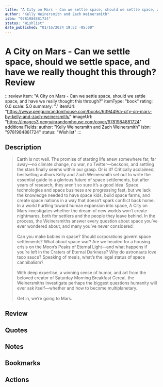```yaml
---
title: "A City on Mars - Can we settle space, should we settle space, and have we really thought this through?"
author: "Kelly Weinersmith and Zach Weinersmith"
isbn: "9781984881724"
status: "Wishlist"
date_published: "01/16/2024 19:52 -05:00"
---
```


# A City on Mars - Can we settle space, should we settle space, and have we really thought this through? Review

:::review
item: "A City on Mars - Can we settle space, should we settle space, and have we really thought this through?"
itemType: "book"
rating: 0.0
scale: 5.0
summary: "."
itemUrl: "https://www.penguinrandomhouse.com/books/639449/a-city-on-mars-by-kelly-and-zach-weinersmith/"
imageUrl: "https://images3.penguinrandomhouse.com/cover/9781984881724"
additionalFields:
  author: "Kelly Weinersmith and Zach Weinersmith"
  isbn: "9781984881724"
  status: "Wishlist"
:::

## Description

> Earth is not well. The promise of starting life anew somewhere far, far away—no climate change, no war, no Twitter—beckons, and settling the stars finally seems within our grasp. Or is it? Critically acclaimed, bestselling authors Kelly and Zach Weinersmith set out to write the essential guide to a glorious future of space settlements, but after years of research, they aren’t so sure it’s a good idea. Space technologies and space business are progressing fast, but we lack the knowledge needed to have space kids, build space farms, and create space nations in a way that doesn’t spark conflict back home. In a world hurtling toward human expansion into space, A City on Mars investigates whether the dream of new worlds won’t create nightmares, both for settlers and the people they leave behind. In the process, the Weinersmiths answer every question about space you’ve ever wondered about, and many you’ve never considered:  
> <br>
> Can you make babies in space? Should corporations govern space settlements? What about space war? Are we headed for a housing crisis on the Moon’s Peaks of Eternal Light—and what happens if you’re left in the Craters of Eternal Darkness? Why do astronauts love taco sauce? Speaking of meals, what’s the legal status of space cannibalism?  
> <br>
> With deep expertise, a winning sense of humor, and art from the beloved creator of Saturday Morning Breakfast Cereal, the Weinersmiths investigate perhaps the biggest questions humanity will ever ask itself—whether and how to become multiplanetary.  
> <br>
> Get in, we’re going to Mars.  

## Review

## Quotes

## Notes

## Bookmarks

## Actions
